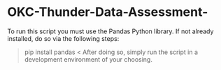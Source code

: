 # OKC-Thunder-Data-Assessment-

To run this script you must use the Pandas Python library. 
If not already installed, do so via the following steps:
>  pip install pandas <
After doing so, simply run the script in a development environment of your choosing. 
